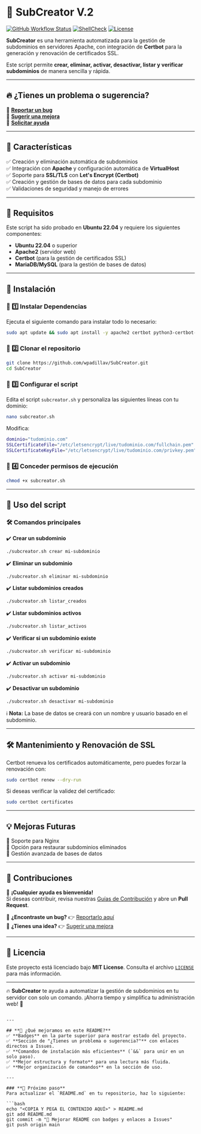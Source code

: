 # 🚀 **SubCreator V.2**

[![GitHub Workflow Status](https://github.com/wpadillav/SubCreator/actions/workflows/test.yml/badge.svg)](https://github.com/wpadillav/SubCreator/actions)
[![ShellCheck](https://img.shields.io/badge/ShellCheck-Passing-green)](https://www.shellcheck.net/)
[![License](https://img.shields.io/badge/license-MIT-blue.svg)](LICENSE)

**SubCreator** es una herramienta automatizada para la gestión de subdominios en servidores Apache, con integración de **Certbot** para la generación y renovación de certificados SSL.  

Este script permite **crear, eliminar, activar, desactivar, listar y verificar subdominios** de manera sencilla y rápida.

---

## 🔥 **¿Tienes un problema o sugerencia?**
📌 **[Reportar un bug](https://github.com/wpadillav/SubCreator/issues/new?template=bug_report.md)**  
📌 **[Sugerir una mejora](https://github.com/wpadillav/SubCreator/issues/new?template=feature_request.md)**  
📌 **[Solicitar ayuda](https://github.com/wpadillav/SubCreator/issues/new?template=help_request.md)**  

---

## 🌟 **Características**
✅ Creación y eliminación automática de subdominios  
✅ Integración con **Apache** y configuración automática de **VirtualHost**  
✅ Soporte para **SSL/TLS** con **Let's Encrypt (Certbot)**  
✅ Creación y gestión de bases de datos para cada subdominio  
✅ Validaciones de seguridad y manejo de errores  

---

## 📌 **Requisitos**
Este script ha sido probado en **Ubuntu 22.04** y requiere los siguientes componentes:

- **Ubuntu 22.04** o superior
- **Apache2** (servidor web)
- **Certbot** (para la gestión de certificados SSL)
- **MariaDB/MySQL** (para la gestión de bases de datos)

---

## 🚀 **Instalación**
### 🔹 **1️⃣ Instalar Dependencias**
Ejecuta el siguiente comando para instalar todo lo necesario:

```bash
sudo apt update && sudo apt install -y apache2 certbot python3-certbot-apache mariadb-server
```

### 🔹 **2️⃣ Clonar el repositorio**
```bash
git clone https://github.com/wpadillav/SubCreator.git
cd SubCreator
```

### 🔹 **3️⃣ Configurar el script**
Edita el script `subcreator.sh` y personaliza las siguientes líneas con tu dominio:

```bash
nano subcreator.sh
```

Modifica:

```bash
dominio="tudominio.com"
SSLCertificateFile="/etc/letsencrypt/live/tudominio.com/fullchain.pem"
SSLCertificateKeyFile="/etc/letsencrypt/live/tudominio.com/privkey.pem"
```

### 🔹 **4️⃣ Conceder permisos de ejecución**
```bash
chmod +x subcreator.sh
```

---

## 📌 **Uso del script**
### 🛠 **Comandos principales**
✔️ **Crear un subdominio**  
```bash
./subcreator.sh crear mi-subdominio
```
✔️ **Eliminar un subdominio**  
```bash
./subcreator.sh eliminar mi-subdominio
```
✔️ **Listar subdominios creados**  
```bash
./subcreator.sh listar_creados
```
✔️ **Listar subdominios activos**  
```bash
./subcreator.sh listar_activos
```
✔️ **Verificar si un subdominio existe**  
```bash
./subcreator.sh verificar mi-subdominio
```
✔️ **Activar un subdominio**  
```bash
./subcreator.sh activar mi-subdominio
```
✔️ **Desactivar un subdominio**  
```bash
./subcreator.sh desactivar mi-subdominio
```

ℹ️ **Nota:** La base de datos se creará con un nombre y usuario basado en el subdominio.

---

## 🛠️ **Mantenimiento y Renovación de SSL**
Certbot renueva los certificados automáticamente, pero puedes forzar la renovación con:

```bash
sudo certbot renew --dry-run
```

Si deseas verificar la validez del certificado:

```bash
sudo certbot certificates
```

---

## 💡 **Mejoras Futuras**
📌 Soporte para Nginx  
📌 Opción para restaurar subdominios eliminados  
📌 Gestión avanzada de bases de datos  

---

## 🤝 **Contribuciones**
📢 **¡Cualquier ayuda es bienvenida!**  
Si deseas contribuir, revisa nuestras [Guías de Contribución](CONTRIBUTING.md) y abre un **Pull Request**.

📌 **¿Encontraste un bug?** 👉 [Reportarlo aquí](https://github.com/wpadillav/SubCreator/issues/new?template=bug_report.md)  
📌 **¿Tienes una idea?** 👉 [Sugerir una mejora](https://github.com/wpadillav/SubCreator/issues/new?template=feature_request.md)  

---

## 📜 **Licencia**
Este proyecto está licenciado bajo **MIT License**. Consulta el archivo [`LICENSE`](LICENSE) para más información.

---

🔥 **SubCreator** te ayuda a automatizar la gestión de subdominios en tu servidor con solo un comando. ¡Ahorra tiempo y simplifica tu administración web! 🚀
```

---

## **📌 ¿Qué mejoramos en este README?**
✅ **Badges** en la parte superior para mostrar estado del proyecto.  
✅ **Sección de "¿Tienes un problema o sugerencia?"** con enlaces directos a Issues.  
✅ **Comandos de instalación más eficientes** (`&&` para unir en un solo paso).  
✅ **Mejor estructura y formato** para una lectura más fluida.  
✅ **Mejor organización de comandos** en la sección de uso.  

---

### **🚀 Próximo paso**
Para actualizar el `README.md` en tu repositorio, haz lo siguiente:

```bash
echo "<COPIA Y PEGA EL CONTENIDO AQUÍ>" > README.md
git add README.md
git commit -m "📝 Mejorar README con badges y enlaces a Issues"
git push origin main
```